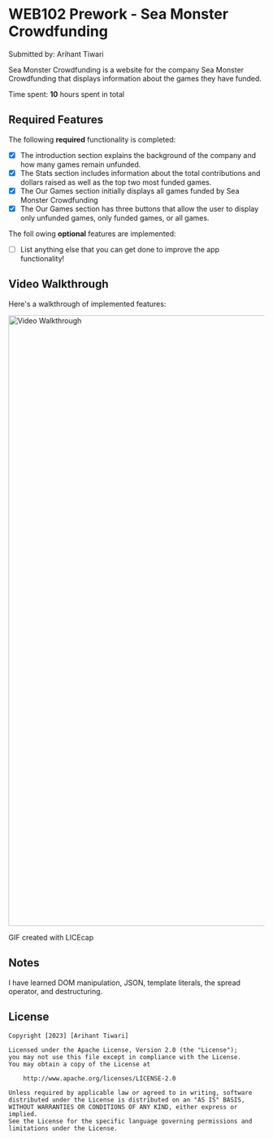 # WEB102 Prework - Sea Monster Crowdfunding

Submitted by: Arihant Tiwari

Sea Monster Crowdfunding is a website for the company Sea Monster Crowdfunding that displays information about the games they have funded.

Time spent: **10** hours spent in total

## Required Features

The following **required** functionality is completed:

* [x] The introduction section explains the background of the company and how many games remain unfunded.
* [x] The Stats section includes information about the total contributions and dollars raised as well as the top two most funded games.
* [x] The Our Games section initially displays all games funded by Sea Monster Crowdfunding
* [x] The Our Games section has three buttons that allow the user to display only unfunded games, only funded games, or all games.

The foll owing **optional** features are implemented:

* [ ] List anything else that you can get done to improve the app functionality!

## Video Walkthrough

Here's a walkthrough of implemented features:

<img src='https://media.giphy.com/media/v1.Y2lkPTc5MGI3NjExanh2MXI1MWQ5cG00OTJwNzJ3bWZ2dGpoOHBtM3NwaHhqemU4NTJqYSZlcD12MV9pbnRlcm5hbF9naWZfYnlfaWQmY3Q9Zw/Gf22Hnsc7bpiiYUpHN/giphy.gif' title='Video Walkthrough' width='1200' alt='Video Walkthrough' />

GIF created with LICEcap  

## Notes

I have learned DOM manipulation, JSON, template literals, the spread operator, and destructuring.

## License

    Copyright [2023] [Arihant Tiwari]

    Licensed under the Apache License, Version 2.0 (the "License");
    you may not use this file except in compliance with the License.
    You may obtain a copy of the License at

        http://www.apache.org/licenses/LICENSE-2.0

    Unless required by applicable law or agreed to in writing, software
    distributed under the License is distributed on an "AS IS" BASIS,
    WITHOUT WARRANTIES OR CONDITIONS OF ANY KIND, either express or implied.
    See the License for the specific language governing permissions and
    limitations under the License.
